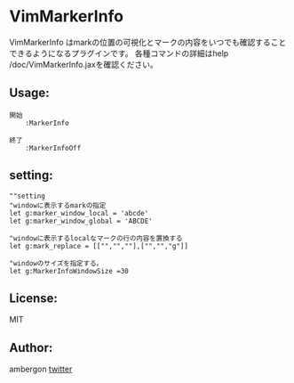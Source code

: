 VimMarkerInfo
=============
VimMarkerInfo はmarkの位置の可視化とマークの内容をいつでも確認することできるようになるプラグインです。
各種コマンドの詳細はhelp /doc/VimMarkerInfo.jaxを確認ください。

Usage:
------
```
開始
	:MarkerInfo

終了
	:MarkerInfoOff
```

setting:
------
```
""setting
"windowに表示するmarkの指定
let g:marker_window_local = 'abcde'
let g:marker_window_global = 'ABCDE'

"windowに表示するlocalなマークの行の内容を置換する
let g:mark_replace = [["","",""],["","","g"]]

"windowのサイズを指定する。
let g:MarkerInfoWindowSize =30
```


License:
--------
MIT

Author:
-------
ambergon
[twitter](https://twitter.com/Sc_lFoxGon)
